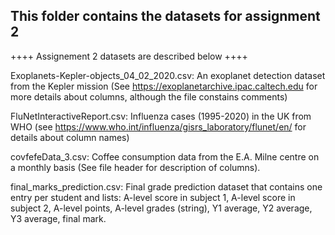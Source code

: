 ## This folder contains the datasets for assignment 2

++++ Assignement 2 datasets are described below ++++

Exoplanets-Kepler-objects_04_02_2020.csv: An exoplanet detection dataset from the Kepler mission (See https://exoplanetarchive.ipac.caltech.edu for more details about columns, although the file constains comments) 
	
FluNetInteractiveReport.csv: Influenza cases  (1995-2020) in the UK from WHO (see https://www.who.int/influenza/gisrs_laboratory/flunet/en/ for details about column names)
  
covfefeData_3.csv: Coffee consumption data from the E.A. Milne centre on a monthly basis (See file header for description of columns).

final_marks_prediction.csv: Final grade prediction dataset that contains one entry per student and lists: A-level score in subject 1, A-level score in subject 2, A-level points, A-level grades (string), Y1 average, Y2 average, Y3 average, final mark.
